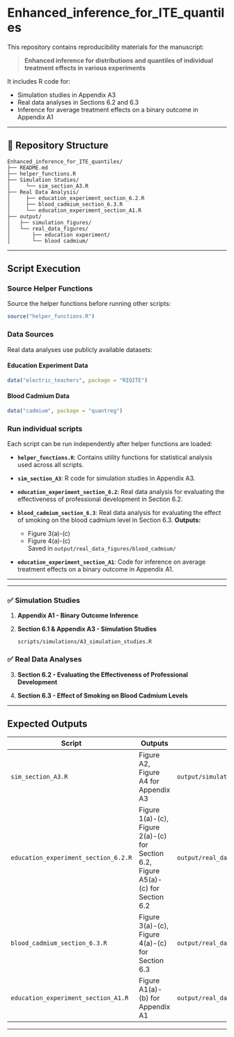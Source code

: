 # Enhanced_inference_for_ITE_quantiles

This repository contains reproducibility materials for the manuscript:

> **Enhanced inference for distributions and quantiles of individual treatment effects in various experiments**  

It includes R code for:
- Simulation studies in Appendix A3
- Real data analyses in Sections 6.2 and 6.3
- Inference for average treatment effects on a binary outcome in Appendix A1

---

## 📂 Repository Structure

```
Enhanced_inference_for_ITE_quantiles/
├── README.md
├── helper_functions.R
├── Simulation Studies/
│     └── sim_section_A3.R
├── Real Data Analysis/
│     ├── education_experiment_section_6.2.R
│     ├── blood_cadmium_section_6.3.R
│     └── education_experiment_section_A1.R
├── output/
│   ├── simulation_figures/
│   └── real_data_figures/
│       ├── education experiment/
│       └── blood cadmium/

```
---

## Script Execution

### Source Helper Functions

Source the helper functions before running other scripts:

```r
source("helper_functions.R")
```

### Data Sources

Real data analyses use publicly available datasets:

#### Education Experiment Data

```r
data("electric_teachers", package = "RIQITE")
```

#### Blood Cadmium Data

```r
data("cadmium", package = "quantreg")
```

### Run individual scripts

Each script can be run independently after helper functions are loaded:
- **`helper_functions.R`**: Contains utility functions for statistical analysis used across all scripts.
- **`sim_section_A3`**: R code for simulation studies in Appendix A3.
- **`education_experiment_section_6.2`**:
  Real data analysis for evaluating the effectiveness of professional development in Section 6.2.
- **`blood_cadmium_section_6.3`**:
  Real data analysis for evaluating the effect of smoking on the blood cadmium level in Section 6.3.
   **Outputs:**  
    - Figure 3(a)-(c)  
    - Figure 4(a)-(c)  
  Saved in `output/real_data_figures/blood_cadmium/`

- **`education_experiment_section_A1`**:
  Code for inference on average treatment effects on a binary outcome in Appendix A1.
---


---

### ✅ Simulation Studies

1. **Appendix A1 - Binary Outcome Inference**

2. **Section 6.1 & Appendix A3 - Simulation Studies**

    ```
    scripts/simulations/A3_simulation_studies.R
    ```
### ✅ Real Data Analyses

3. **Section 6.2 - Evaluating the Effectiveness of Professional Development**

4. **Section 6.3 - Effect of Smoking on Blood Cadmium Levels**

   

---

## Expected Outputs


| Script                      | Outputs                              | Output Directory                         |
|-----------------------------|--------------------------------------|----------------------------------------|
| `sim_section_A3.R`     | Figure A2, Figure A4 for Appendix A3      |  `output/simulation_figures/`   |
| `education_experiment_section_6.2.R`     | Figure 1(a)-(c), Figure 2(a)-(c) for Section 6.2, Figure A5(a)-(c) for Section 6.2      |    `output/real_data_figures/education_experiment/` |
| `blood_cadmium_section_6.3.R`    | Figure 3(a)-(c), Figure 4(a)-(c) for Section 6.3      |  `output/real_data_figures/blood_cadmium/` |
| `education_experiment_section_A1.R`    | Figure A1(a)-(b) for Appendix A1      | `output/real_data_figures/education_experiment/`  |


---


